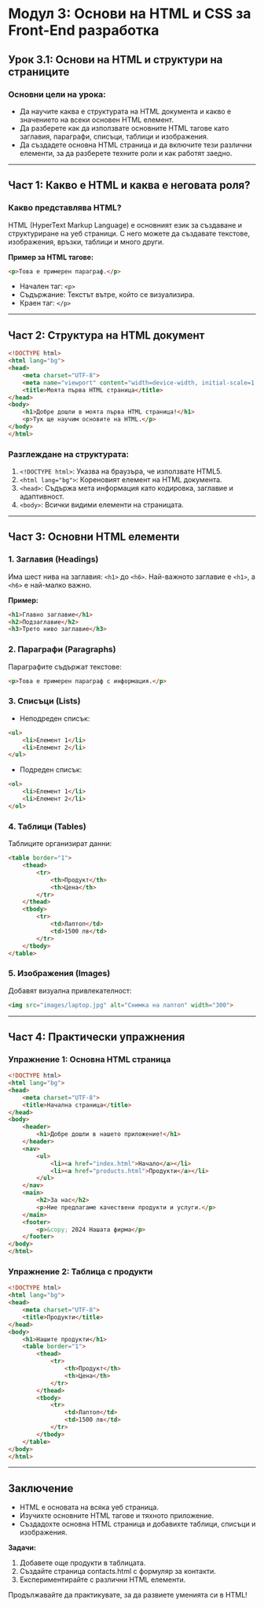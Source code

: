 
# Модул 3: Основи на HTML и CSS за Front-End разработка

## Урок 3.1: Основи на HTML и структури на страниците

### Основни цели на урока:
- Да научите каква е структурата на HTML документа и какво е значението на всеки основен HTML елемент.
- Да разберете как да използвате основните HTML тагове като заглавия, параграфи, списъци, таблици и изображения.
- Да създадете основна HTML страница и да включите тези различни елементи, за да разберете техните роли и как работят заедно.

---

## Част 1: Какво е HTML и каква е неговата роля?
### Какво представлява HTML?
HTML (HyperText Markup Language) е основният език за създаване и структуриране на уеб страници. С него можете да създавате текстове, изображения, връзки, таблици и много други.

**Пример за HTML тагове:**
```html
<p>Това е примерен параграф.</p>
```
- Начален таг: `<p>`
- Съдържание: Текстът вътре, който се визуализира.
- Краен таг: `</p>`

---

## Част 2: Структура на HTML документ

```html
<!DOCTYPE html>
<html lang="bg">
<head>
    <meta charset="UTF-8">
    <meta name="viewport" content="width=device-width, initial-scale=1.0">
    <title>Моята първа HTML страница</title>
</head>
<body>
    <h1>Добре дошли в моята първа HTML страница!</h1>
    <p>Тук ще научим основите на HTML.</p>
</body>
</html>
```

### Разглеждане на структурата:
1. `<!DOCTYPE html>`: Указва на браузъра, че използвате HTML5.
2. `<html lang="bg">`: Кореновият елемент на HTML документа.
3. `<head>`: Съдържа мета информация като кодировка, заглавие и адаптивност.
4. `<body>`: Всички видими елементи на страницата.

---

## Част 3: Основни HTML елементи

### 1. Заглавия (Headings)
Има шест нива на заглавия: `<h1>` до `<h6>`. Най-важното заглавие е `<h1>`, а `<h6>` е най-малко важно.

**Пример:**
```html
<h1>Главно заглавие</h1>
<h2>Подзаглавие</h2>
<h3>Трето ниво заглавие</h3>
```

### 2. Параграфи (Paragraphs)
Параграфите съдържат текстове:
```html
<p>Това е примерен параграф с информация.</p>
```

### 3. Списъци (Lists)
- Неподреден списък:
```html
<ul>
    <li>Елемент 1</li>
    <li>Елемент 2</li>
</ul>
```
- Подреден списък:
```html
<ol>
    <li>Елемент 1</li>
    <li>Елемент 2</li>
</ol>
```

### 4. Таблици (Tables)
Таблиците организират данни:
```html
<table border="1">
    <thead>
        <tr>
            <th>Продукт</th>
            <th>Цена</th>
        </tr>
    </thead>
    <tbody>
        <tr>
            <td>Лаптоп</td>
            <td>1500 лв</td>
        </tr>
    </tbody>
</table>
```

### 5. Изображения (Images)
Добавят визуална привлекателност:
```html
<img src="images/laptop.jpg" alt="Снимка на лаптоп" width="300">
```

---

## Част 4: Практически упражнения

### Упражнение 1: Основна HTML страница
```html
<!DOCTYPE html>
<html lang="bg">
<head>
    <meta charset="UTF-8">
    <title>Начална страница</title>
</head>
<body>
    <header>
        <h1>Добре дошли в нашето приложение!</h1>
    </header>
    <nav>
        <ul>
            <li><a href="index.html">Начало</a></li>
            <li><a href="products.html">Продукти</a></li>
        </ul>
    </nav>
    <main>
        <h2>За нас</h2>
        <p>Ние предлагаме качествени продукти и услуги.</p>
    </main>
    <footer>
        <p>&copy; 2024 Нашата фирма</p>
    </footer>
</body>
</html>
```

### Упражнение 2: Таблица с продукти
```html
<!DOCTYPE html>
<html lang="bg">
<head>
    <meta charset="UTF-8">
    <title>Продукти</title>
</head>
<body>
    <h1>Нашите продукти</h1>
    <table border="1">
        <thead>
            <tr>
                <th>Продукт</th>
                <th>Цена</th>
            </tr>
        </thead>
        <tbody>
            <tr>
                <td>Лаптоп</td>
                <td>1500 лв</td>
            </tr>
        </tbody>
    </table>
</body>
</html>
```

---

## Заключение
- HTML е основата на всяка уеб страница.
- Изучихте основните HTML тагове и тяхното приложение.
- Създадохте основна HTML страница и добавихте таблици, списъци и изображения.

**Задачи:**
1. Добавете още продукти в таблицата.
2. Създайте страница contacts.html с формуляр за контакти.
3. Експериментирайте с различни HTML елементи.

Продължавайте да практикувате, за да развиете уменията си в HTML!

